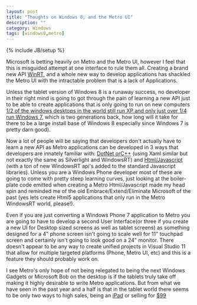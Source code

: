 ```yaml
---
layout: post
title: "Thoughts on Windows 8, and the Metro UI"
description: ""
category: Windows
tags: [windows8,metro]
---
```

{% include JB/setup %}

Microsoft is betting heavily on Metro and the Metro UI, however I feel that this is misguided attempt at one interface to rule them all.
Creating a brand new API [WinRT](http://www.i-programmer.info/news/126-os/3055-winrt-the-new-windows.html),
and a whole new way to develop applications has shackled the Metro UI with the intractable problem that is a lack of Applications.

Unless the tablet version of Windows 8 is a runaway success, no developer in their right mind is going to got through the pain of
learning a new API just to be able to create applications that is only going to run on new computers
[1/2 of the windows
desktops in the world still run XP and only just over 1/4 run Windows 7](http://news.cnet.com/8301-10805_3-20086776-75/windows-xp-market-share-dips-below-50-percent/),
which is two generations back, how long will it take for there to be a large install base of Windows 8 especially since Windows 7 is pretty darn good).


Now a lot of people will be saying that developers don't actually have to learn a new API as Metro applications can be
developed in 3 ways that developers are innately familiar with: [DotNet orC++](http://msdn.microsoft.com/en-us/library/windows/apps/br211380(v=VS.85).aspx)
(using Xaml similar but not exactly the same as Silverlight and WindowsRT) and [Html/Javascript](http://msdn.microsoft.com/en-us/library/windows/apps/br211385(v=VS.85).aspx)
(with a ton of new WindowsRT api's added to the standard Javascript libraries). Unless you are a Windows Phone developer most of these are going to come
with pretty steep learning curves, just looking at the boiler-plate code emitted when creating a Metro Html/Javascript made my head spin and reminded
me of the old Embrace/Extend/Eliminate Microsoft of the past (yes lets create Html5 applications that only run in the Metro WindowsRT world, please!).

Even if you are just converting a Windows Phone 7 application to Metro you are going to have to develop a second User Interface(or three if you create a
new UI for Desktop sized screens as well as tablet screens) as something designed for a 4" phone screen isn't going to scale well for 11" touchpad
screen and certainly isn't going to look good on a 24" monitor. There doesn't appear to be any way to create unified projects in Visual Studio 11 that allow for
multiple targeted platforms (Phone, Metro UI, etc) and this is a feature they should probably work on.

I see Metro's only hope of not being relegated to being the next Windows Gadgets or Microsoft Bob on the desktop is if the tablets truly take off making it highly
desirable to write Metro applications. But from what we have seen in the past year and a half is that in the tablet world there seems to be only two ways to high sales,
being an [iPad](http://www.mactrast.com/2011/08/ipad-sales-continue-to-rise-as-competitors-flounder/) or selling for
[$99](http://www.engadget.com/2011/08/19/let-the-liquidation-begin-hps-16gb-touchpad-on-sale-for-99/)